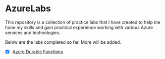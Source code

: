 # AzureLabs
This repository is a collection of practice labs that I have created to help me hone my skills and gain practical experience working with various Azure services and technologies.

Below are the labs completed so far. More will be added.

- [x] [Azure Durable Functions](https://github.com/Jhedie/AzureLabs/)


